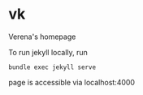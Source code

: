 # vk

Verena's homepage

To run jekyll locally, run

`bundle exec jekyll serve`

page is accessible via localhost:4000
